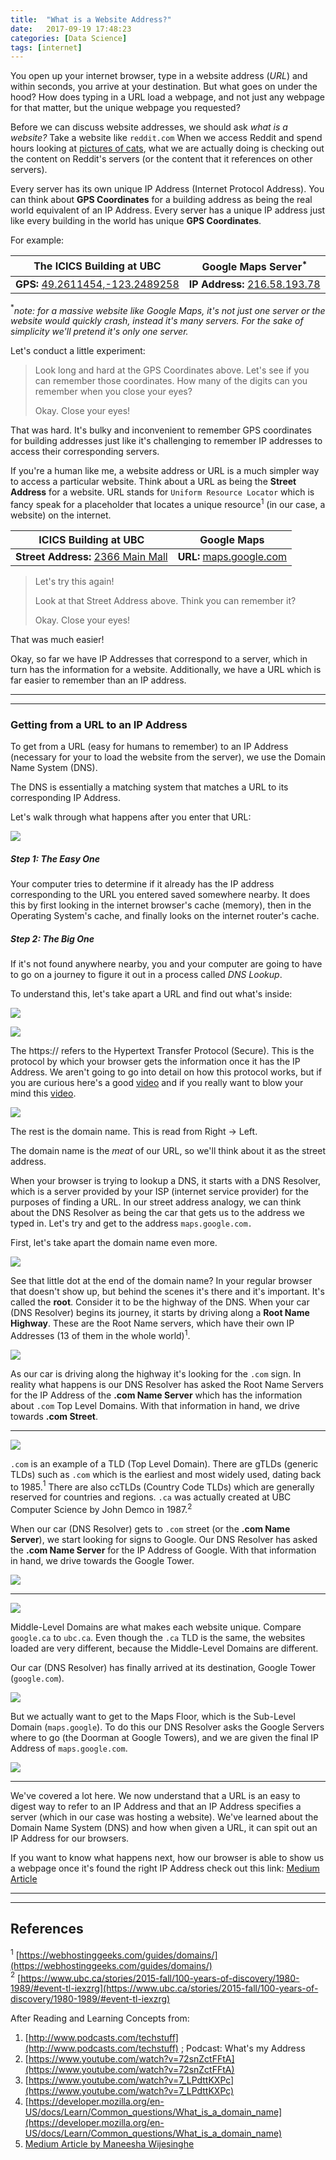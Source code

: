 ```yaml
---
title:  "What is a Website Address?"
date:   2017-09-19 17:48:23
categories: [Data Science]
tags: [internet]
---
```



You open up your internet browser, type in a website address (*URL*) and within seconds, you arrive at your destination. But what goes on under the hood? How does typing in a URL load a webpage, and not just any webpage for that matter, but the unique webpage you requested?

Before we can discuss website addresses, we should ask *what is a website?* Take a website like `reddit.com` When we access Reddit and spend hours looking at [pictures of cats](https://www.reddit.com/r/aww/), what we are actually doing is checking out the content on Reddit's servers (or the content that it references on other servers).

Every server has its own unique IP Address (Internet Protocol Address). You can think about **GPS Coordinates** for a building address as being the real world equivalent of an IP Address. Every server has a unique IP address just like every building in the world has unique **GPS Coordinates**.  

For example:

| The ICICS Building at UBC | Google Maps Server$^*$|
| --- | --- |
| **GPS:** [49.2611454,-123.2489258](https://www.google.ca/maps/search/49.2611454,-123.2489258) | **IP Address:** [216.58.193.78](https://maps.google.com) |

$^*$*note: for a massive website like Google Maps, it's not just one server or the website would quickly crash, instead it's many servers. For the sake of simplicity we'll pretend it's only one server.*

Let's conduct a little experiment:

> Look long and hard at the GPS Coordinates above. Let's see if you can remember those coordinates. How many of the digits can you remember when you close your eyes?
>
> Okay. Close your eyes!

That was hard. It's bulky and inconvenient to remember GPS coordinates for building addresses just like it's challenging to remember IP addresses to access their corresponding servers.


If you're a human like me, a website address or URL is a much simpler way to access a particular website. Think about a URL as being the **Street Address** for a website. URL stands for `Uniform Resource Locator` which is fancy speak for a placeholder that locates a unique resource$^1$ (in our case, a website) on the internet.

| ICICS Building at UBC | Google Maps |
| --- | --- |
| **Street Address:** [2366 Main Mall](https://www.google.ca/maps/search/2366+Main+Mall,+Vancouver,+BC+V6T+1Z4/) | **URL:** [maps.google.com](https://maps.google.com) |


> Let's try this again!
>
> Look at that Street Address above. Think you can remember it?
>
> Okay. Close your eyes!

That was much easier!

Okay, so far we have IP Addresses that correspond to a server, which in turn has the information for a website. Additionally, we have a URL which is far easier to remember than an IP address.

------
------


### Getting from a URL to an IP Address

To get from a URL (easy for humans to remember) to an IP Address (necessary for your to load the website from the server), we use the Domain Name System (DNS).

The DNS is essentially a matching system that matches a URL to its corresponding IP Address.

Let's walk through what happens after you enter that URL:

![](https://img.buzzfeed.com/buzzfeed-static/static/2014-05/enhanced/webdr06/8/12/anigif_original-31541-1399566411-4.gif)

##### Step 1: The Easy One

Your computer tries to determine if it already has the IP address corresponding to the URL you entered saved somewhere nearby. It does this by first looking in the internet browser's cache (memory), then in the Operating System's cache, and finally looks on the internet router's cache.

##### Step 2: The Big One

If it's not found anywhere nearby, you and your computer are going to have to go on a journey to figure it out in a process called *DNS Lookup*.

To understand this, let's take apart a URL and find out what's inside:  


**![](/images/blog/anatomy_of_a_url.gif)**


![](/images/blog/Anatomy_of_a_URL_https.jpg)

The https:// refers to the Hypertext Transfer Protocol (Secure). This is the protocol by which your browser gets the information once it has the IP Address. We aren't going to go into detail on how this protocol works, but if you are curious here's a good [video](https://www.youtube.com/watch?v=po3zYOe00O4) and if you really want to blow your mind this [video](https://www.youtube.com/watch?v=scWj1BMRHUA).

![](/images/blog/Anatomy_of_a_URL_Domain_Name.jpg)

The rest is the domain name. This is read from Right -> Left.

The domain name is the *meat* of our URL, so we'll think about it as the street address.

When your browser is trying to lookup a DNS, it starts with a DNS Resolver, which is a server provided by your ISP (internet service provider) for the purposes of finding a URL. In our street address analogy, we can think about the DNS Resolver as being the car that gets us to the address we typed in. Let's try and get to the address `maps.google.com.`

First, let's take apart the domain name even more.

![](/images/blog/Anatomy_of_a_URL_root.jpg)

See that little dot at the end of the domain name? In your regular browser that doesn't show up, but behind the scenes it's there and it's important. It's called the **root**. Consider it to be the highway of the DNS. When your car (DNS Resolver) begins its journey, it starts by driving along a **Root Name Highway**. These are the Root Name servers, which have their own IP Addresses (13 of them in the whole world)$^1$.

![](/images/blog/Path_Root.jpg)

As our car is driving along the highway it's looking for the `.com` sign. In reality what happens is our DNS Resolver has asked the Root Name Servers for the IP Address of the **.com Name Server** which has the information about `.com` Top Level Domains. With that information in hand, we drive towards **.com Street**.



------------

![](/images/blog/Anatomy_of_a_URL_TLD.jpg)

`.com` is an example of a TLD (Top Level Domain). There are gTLDs (generic TLDs) such as `.com` which is the earliest and most widely used, dating back to 1985.$^1$ There are also ccTLDs (Country Code TLDs) which are generally reserved for countries and regions. `.ca` was actually created at UBC Computer Science by John Demco in 1987.$^2$

When our car (DNS Resolver) gets to `.com` street (or the **.com Name Server**), we start looking for signs to Google. Our DNS Resolver has asked the **.com Name Server** for the IP Address of Google. With that information in hand, we drive towards the Google Tower.

![](/images/blog/Path_com.jpg)

------------

![](/images/blog/Anatomy_of_a_URL_Mid_and_Sub_Level_Domain.jpg)

Middle-Level Domains are what makes each website unique. Compare `google.ca` to `ubc.ca`. Even though the `.ca` TLD is the same, the websites loaded are very different, because the Middle-Level Domains are different.

Our car (DNS Resolver) has finally arrived at its destination, Google Tower (`google.com`).

![](/images/blog/Path_Tower.jpg)

But we actually want to get to the Maps Floor, which is the Sub-Level Domain (`maps.google`). To do this our DNS Resolver asks the Google Servers where to go (the Doorman at Google Towers), and we are given the final IP Address of `maps.google.com`.

![](/images/blog/Path_Tower_Floor.jpg)

------------

We've covered a lot here. We now understand that a URL is an easy to digest way to refer to an IP Address and that an IP Address specifies a server (which in our case was hosting a website). We've learned about the Domain Name System (DNS) and how when given a URL, it can spit out an IP Address for our browsers.

If you want to know what happens next, how our browser is able to show us a webpage once it's found the right IP Address check out this link: [Medium Article](https://medium.com/@maneesha.wijesinghe1/what-happens-when-you-type-an-url-in-the-browser-and-press-enter-bb0aa2449c1a)




-----------
-----------
## References  

$^1$ [https://webhostinggeeks.com/guides/domains/](https://webhostinggeeks.com/guides/domains/)  
$^2$ [https://www.ubc.ca/stories/2015-fall/100-years-of-discovery/1980-1989/#event-tl-iexzrg](https://www.ubc.ca/stories/2015-fall/100-years-of-discovery/1980-1989/#event-tl-iexzrg)  

After Reading and Learning Concepts from:  
1. [http://www.podcasts.com/techstuff](http://www.podcasts.com/techstuff) ; Podcast: What's my Address  
2. [https://www.youtube.com/watch?v=72snZctFFtA](https://www.youtube.com/watch?v=72snZctFFtA)  
2. [https://www.youtube.com/watch?v=7_LPdttKXPc](https://www.youtube.com/watch?v=7_LPdttKXPc)  
3. [https://developer.mozilla.org/en-US/docs/Learn/Common_questions/What_is_a_domain_name](https://developer.mozilla.org/en-US/docs/Learn/Common_questions/What_is_a_domain_name)  
4. [Medium Article by Maneesha Wijesinghe](https://medium.com/@maneesha.wijesinghe1/what-happens-when-you-type-an-url-in-the-browser-and-press-enter-bb0aa2449c1a)
